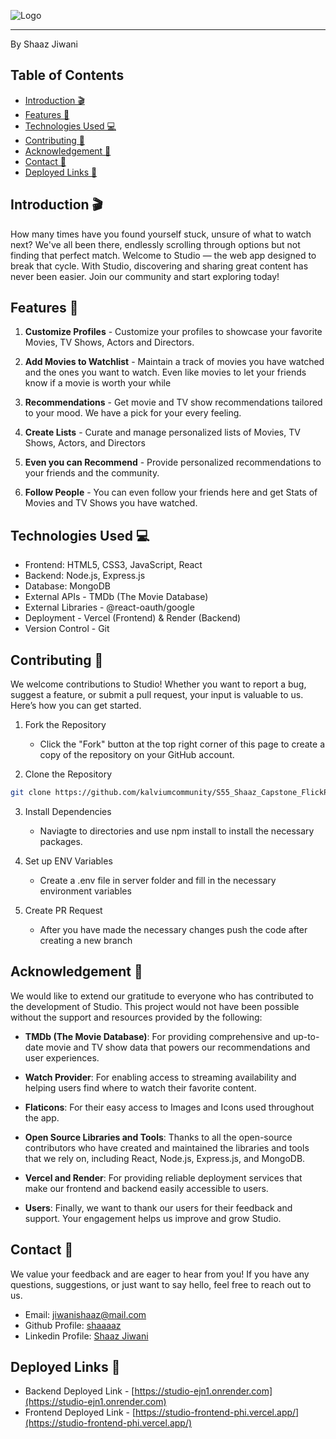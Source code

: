 ![Logo](https://i.ibb.co/mb0BF05/Screenshot-2024-06-30-5-20-29-PM-removebg-preview.png)

***

By Shaaz Jiwani

## Table of Contents

- [Introduction 🎬](#introduction-🎬)
- [Features 🌟](#features-🌟)
- [Technologies Used 💻](#technologies-used-💻)
- [Contributing 🚀](#contributing-🚀)
- [Acknowledgement 🙌](#acknowledgement-🙌)
- [Contact 📧](#contact-📧)
- [Deployed Links 🔗](#deployed-links-🔗)

## Introduction 🎬

How many times have you found yourself stuck, unsure of what to watch next? We've all been there, endlessly scrolling through options but not finding that perfect match. Welcome to Studio — the web app designed to break that cycle. With Studio, discovering and sharing great content has never been easier. Join our community and start exploring today!

## Features 🌟

1. **Customize Profiles** - Customize your profiles to showcase your favorite Movies, TV Shows, Actors and Directors.

2. **Add Movies to Watchlist** - Maintain a track of movies you have watched and the ones you want to watch. Even like movies to let your friends know if a movie is worth your while

3. **Recommendations** - Get movie and TV show recommendations tailored to your mood. We have a pick for your every feeling.

4. **Create Lists** - Curate and manage personalized lists of Movies, TV Shows, Actors, and Directors

5. **Even you can Recommend** - Provide personalized recommendations to your friends and the community.

6. **Follow People** - You can even follow your friends here and get Stats of Movies and TV Shows you have watched.

## Technologies Used 💻

- Frontend: HTML5, CSS3, JavaScript, React
- Backend: Node.js, Express.js
- Database: MongoDB
- External APIs - TMDb (The Movie Database)
- External Libraries - @react-oauth/google
- Deployment - Vercel (Frontend) & Render (Backend)
- Version Control - Git

## Contributing 🚀

We welcome contributions to Studio! Whether you want to report a bug, suggest a feature, or submit a pull request, your input is valuable to us. Here’s how you can get started.

1. Fork the Repository

     - Click the "Fork" button at the top right corner of this page to create a copy of the repository on your GitHub account.

2. Clone the Repository

  ```bash
git clone https://github.com/kalviumcommunity/S55_Shaaz_Capstone_FlickPicks
````

3. Install Dependencies

    - Naviagte to directories and use npm install to install the necessary packages.

4. Set up ENV Variables

     - Create a .env file in server folder and fill in the necessary environment variables

5. Create  PR Request

    - After you have made the necessary changes push the code after creating a new branch


## Acknowledgement 🙌

We would like to extend our gratitude to everyone who has contributed to the development of Studio. This project would not have been possible without the support and resources provided by the following:

- **TMDb (The Movie Database)**: For providing comprehensive and up-to-date movie and TV show data that powers our recommendations and user experiences.

- **Watch Provider**: For enabling access to streaming availability and helping users find where to watch their favorite content.

- **Flaticons**: For their easy access to Images and Icons used throughout the app.

- **Open Source Libraries and Tools**: Thanks to all the open-source contributors who have created and maintained the libraries and tools that we rely on, including React, Node.js, Express.js, and MongoDB.

- **Vercel and Render**: For providing reliable deployment services that make our frontend and backend easily accessible to users.

- **Users**: Finally, we want to thank our users for their feedback and support. Your engagement helps us improve and grow Studio.

## Contact 📧

We value your feedback and are eager to hear from you! If you have any questions, suggestions, or just want to say hello, feel free to reach out to us.

- Email: [jiwanishaaz@mail.com](mailto:jiwanishaaz@gmail.com)
- Github Profile: [shaaaaz](https://github.com/shaaaaz)
- Linkedin Profile: [Shaaz Jiwani](https://www.linkedin.com/in/shaaz-jiwani-7b271628b/)

## Deployed Links 🔗

- Backend Deployed Link - [https://studio-ejn1.onrender.com](https://studio-ejn1.onrender.com)
- Frontend Deployed Link - [https://studio-frontend-phi.vercel.app/](https://studio-frontend-phi.vercel.app/)